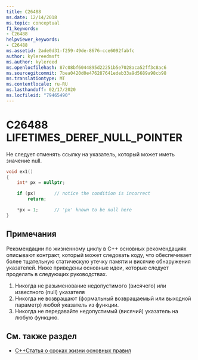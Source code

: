 ```yaml
---
title: C26488
ms.date: 12/14/2018
ms.topic: conceptual
f1_keywords:
- C26488
helpviewer_keywords:
- C26488
ms.assetid: 2ade0d31-f259-49de-8676-cce6092fabfc
author: kylereedmsft
ms.author: kylereed
ms.openlocfilehash: 87c08bf6044895d22251b5e7028aca52ff3c8ac6
ms.sourcegitcommit: 7bea0420d0e476287641edeb33a9d5689a98cb98
ms.translationtype: MT
ms.contentlocale: ru-RU
ms.lasthandoff: 02/17/2020
ms.locfileid: "79465490"
---
```

# <a name="c26488-lifetimes_deref_null_pointer"></a>C26488 LIFETIMES_DEREF_NULL_POINTER

Не следует отменять ссылку на указатель, который может иметь значение null.

```cpp
void ex1()
{
    int* px = nullptr;

    if (px)       // notice the condition is incorrect
        return;

    *px = 1;      // 'px' known to be null here
}
```

## <a name="remarks"></a>Примечания

Рекомендации по жизненному циклу в C++ основных рекомендациях описывают контракт, который может следовать коду, что обеспечивает более тщательную статическую утечку памяти и висячие обнаружения указателей. Ниже приведены основные идеи, которые следует проделать в следующих руководствах.

1) Никогда не разыменование недопустимого (висячего) или известного (null) указателя
2) Никогда не возвращают (формальный возвращаемый или выходной параметр) любой указатель из функции.
3) Никогда не передавайте недопустимый (висячий) указатель на любую функцию.

## <a name="see-also"></a>См. также раздел

- [C++Статья о сроках жизни основных правил](https://github.com/isocpp/CppCoreGuidelines/blob/master/docs/Lifetime.pdf)
